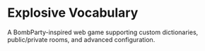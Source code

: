 # Explosive Vocabulary
A BombParty-inspired web game supporting custom dictionaries, public/private rooms, and advanced configuration.
